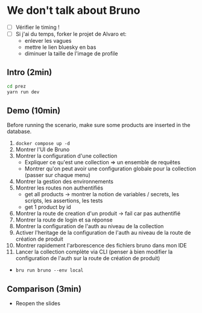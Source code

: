# We don't talk about Bruno

* [ ] Vérifier le timing !
* [ ] Si j'ai du temps, forker le projet de Alvaro et:
  * enlever les vagues
  * mettre le lien bluesky en bas
  * diminuer la taille de l'image de profile

## Intro (2min)

```bash
cd prez
yarn run dev
```

## Demo (10min)

Before running the scenario, make sure some products are inserted in the database.

1. `docker compose up -d`
2. Montrer l'UI de Bruno
3. Montrer la configuration d'une collection
   * Expliquer ce qu'est une collection => un ensemble de requêtes
   * Montrer qu'on peut avoir une configuration globale pour la collection (passer sur chaque menu)
4. Montrer la gestion des environnements
5. Montrer les routes non authentifiés
   * get all products -> montrer la notion de variables / secrets, les scripts, les assertions, les tests
   * get 1 product by id
6. Montrer la route de creation d'un produit -> fail car pas authentifié
7. Montrer la route de login et sa réponse
8. Montrer la configuration de l'auth au niveau de la collection
9. Activer l'heritage de la configuration de l'auth au niveau de la route de création de produit
10. Montrer rapidement l'arborescence des fichiers bruno dans mon IDE
11. Lancer la collection complète via CLI (penser à bien modifier la configuration de l'auth sur la route de création de produit)
   * `bru run bruno --env local`

## Comparison (3min)

* Reopen the slides